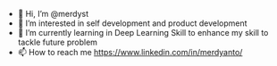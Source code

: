 - 👋 Hi, I’m @merdyst
- 👀 I’m interested in self development and product development
- 🌱 I’m currently learning in Deep Learning Skill to enhance my skill to tackle future problem
- 📫 How to reach me https://www.linkedin.com/in/merdyanto/

<!---
merdyst/merdyst is a ✨ special ✨ repository because its `README.md` (this file) appears on your GitHub profile.
You can click the Preview link to take a look at your changes.
--->
